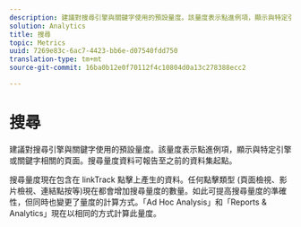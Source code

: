 ```yaml
---
description: 建議對搜尋引擎與關鍵字使用的預設量度。該量度表示點進例項，顯示與特定引擎或關鍵字相關的頁面。搜尋度量資料可報告至之前的資料集起點。
solution: Analytics
title: 搜尋
topic: Metrics
uuid: 7269e83c-6ac7-4423-bb6e-d07540fdd750
translation-type: tm+mt
source-git-commit: 16ba0b12e0f70112f4c10804d0a13c278388ecc2

---
```



# 搜尋

建議對搜尋引擎與關鍵字使用的預設量度。該量度表示點進例項，顯示與特定引擎或關鍵字相關的頁面。搜尋量度資料可報告至之前的資料集起點。

搜尋量度現在包含在 linkTrack 點擊上產生的資料。任何點擊類型 (頁面檢視、影片檢視、連結點按等)現在都會增加搜尋量度的數量。如此可提高搜尋量度的準確性，但同時也變更了量度的計算方式。「Ad Hoc Analysis」和「Reports &amp; Analytics」現在以相同的方式計算此量度。
